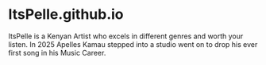# ItsPelle.github.io
ItsPelle is a Kenyan Artist who excels in different genres and worth your listen. In 2025 Apelles Kamau stepped into a studio went on to drop his ever first song in his Music Career. 
